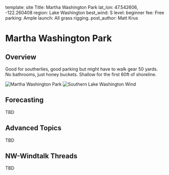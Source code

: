 template: site
Title: Martha Washington Park
lat_lon: 47.542606, -122.260408
region: Lake Washington
best_wind: S
level: beginner
fee: Free
parking: Ample
launch: All grass rigging.
post_author: Matt Krus

# Martha Washington Park

## Overview

Good for southerlies, good parking but might have to walk gear 50 yards. No bathrooms, just honey buckets. Shallow for the first 60ft of shoreline.

![Martha Washington Park](/images/martha_washington.jpg)
![Southern Lake Washington Wind](/images/southern_lake_wa.jpeg)

## Forecasting

TBD

## Advanced Topics

TBD

## NW-Windtalk Threads

TBD
